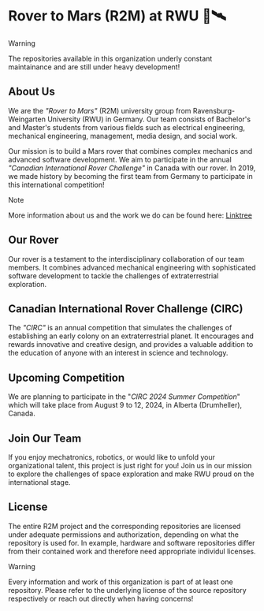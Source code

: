 # Rover to Mars (R2M) at RWU :rocket::artificial_satellite:


> [!Warning]
> The repositories available in this organization underly constant maintainance and are still under heavy development!

## About Us

We are the *"Rover to Mars"* (R2M) university group from Ravensburg-Weingarten University (RWU) in Germany. Our team consists of Bachelor's and Master's students from various fields such as electrical engineering, mechanical engineering, management, media design, and social work.

Our mission is to build a Mars rover that combines complex mechanics and advanced software development. We aim to participate in the annual *"Canadian International Rover Challenge"* in Canada with our rover. In 2019, we made history by becoming the first team from Germany to participate in this international competition!


> [!Note]
> More information about us and the work we do can be found here: [Linktree](https://linktr.ee/rover_to_mars)

## Our Rover

Our rover is a testament to the interdisciplinary collaboration of our team members. It combines advanced mechanical engineering with sophisticated software development to tackle the challenges of extraterrestrial exploration.

## Canadian International Rover Challenge (CIRC)

The *"CIRC"* is an annual competition that simulates the challenges of establishing an early colony on an extraterrestrial planet. It encourages and rewards innovative and creative design, and provides a valuable addition to the education of anyone with an interest in science and technology.

## Upcoming Competition

We are planning to participate in the "*CIRC 2024 Summer Competition*" which will take place from August 9 to 12, 2024, in Alberta (Drumheller), Canada.

## Join Our Team

If you enjoy mechatronics, robotics, or would like to unfold your organizational talent, this project is just right for you! Join us in our mission to explore the challenges of space exploration and make RWU proud on the international stage.

## License

The entire R2M project and the corresponding repositories are licensed under adequate permissions and authorization, depending on what the repository is used for. In example, hardware and software repositories differ from their contained work and therefore need appropriate individul licenses. 

> [!WARNING]
> Every information and work of this organization is part of at least one repository. Please refer to the underlying license of the source repository respectively or reach out directly when having concerns!



